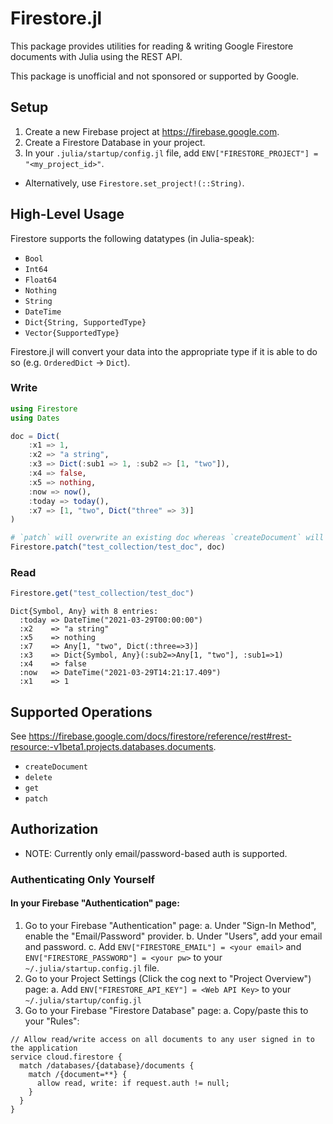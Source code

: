 # Firestore.jl

This package provides utilities for reading & writing Google Firestore documents with Julia using the REST API.

This package is unofficial and not sponsored or supported by Google.

## Setup

1. Create a new Firebase project at https://firebase.google.com.
2. Create a Firestore Database in your project.
3. In your `.julia/startup/config.jl` file, add `ENV["FIRESTORE_PROJECT"] = "<my_project_id>"`.
  - Alternatively, use `Firestore.set_project!(::String)`.

## High-Level Usage 

Firestore supports the following datatypes (in Julia-speak):

- `Bool`
- `Int64`
- `Float64`
- `Nothing`
- `String`
- `DateTime`
- `Dict{String, SupportedType}`
- `Vector{SupportedType}`

Firestore.jl will convert your data into the appropriate type if it is able to do so (e.g. `OrderedDict` -> `Dict`).

### Write

```julia
using Firestore
using Dates

doc = Dict(
    :x1 => 1,
    :x2 => "a string",
    :x3 => Dict(:sub1 => 1, :sub2 => [1, "two"]),
    :x4 => false,
    :x5 => nothing,
    :now => now(),
    :today => today(),
    :x7 => [1, "two", Dict("three" => 3)]
)

# `patch` will overwrite an existing doc whereas `createDocument` will not
Firestore.patch("test_collection/test_doc", doc)
```

### Read 

```julia
Firestore.get("test_collection/test_doc")
```

```
Dict{Symbol, Any} with 8 entries:
  :today => DateTime("2021-03-29T00:00:00")
  :x2    => "a string"
  :x5    => nothing
  :x7    => Any[1, "two", Dict(:three=>3)]
  :x3    => Dict{Symbol, Any}(:sub2=>Any[1, "two"], :sub1=>1)
  :x4    => false
  :now   => DateTime("2021-03-29T14:21:17.409")
  :x1    => 1
```

## Supported Operations

See https://firebase.google.com/docs/firestore/reference/rest#rest-resource:-v1beta1.projects.databases.documents.

- `createDocument`
- `delete`
- `get`
- `patch`

## Authorization

- NOTE: Currently only email/password-based auth is supported.

### Authenticating Only Yourself

#### In your Firebase "Authentication" page:

1. Go to your Firebase "Authentication" page:
  a. Under "Sign-In Method", enable the "Email/Password" provider.
  b. Under "Users", add your email and password.
  c. Add `ENV["FIRESTORE_EMAIL"] = <your email>` and `ENV["FIRESTORE_PASSWORD"] = <your pw>` to your `~/.julia/startup.config.jl` file.
2. Go to your Project Settings (Click the cog next to "Project Overview") page:
  a. Add `ENV["FIRESTORE_API_KEY"] = <Web API Key>` to your `~/.julia/startup/config.jl`
3. Go to your Firebase "Firestore Database" page:
  a. Copy/paste this to your "Rules":
  ```
  // Allow read/write access on all documents to any user signed in to the application
  service cloud.firestore {
    match /databases/{database}/documents {
      match /{document=**} {
        allow read, write: if request.auth != null;
      }
    }
  }
  ```